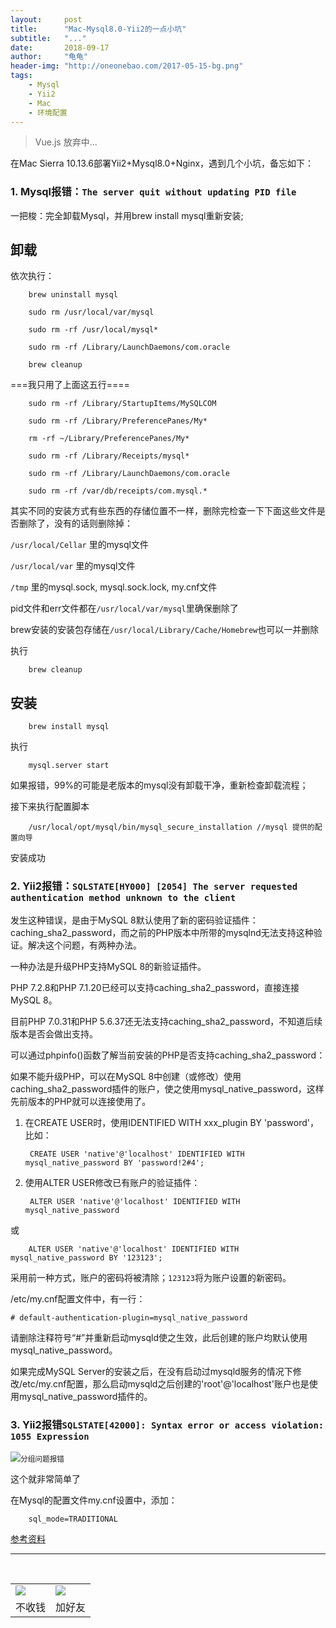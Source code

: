 ```yaml
---
layout:     post
title:      "Mac-Mysql8.0-Yii2的一点小坑"
subtitle:   "..."
date:       2018-09-17
author:     "龟龟"
header-img: "http://oneonebao.com/2017-05-15-bg.png"
tags:
    - Mysql
    - Yii2
    - Mac
    - 环境配置
---
```


>Vue.js 放弃中...

在Mac Sierra 10.13.6部署Yii2+Mysql8.0+Nginx，遇到几个小坑，备忘如下：

### 1. Mysql报错：`The server quit without updating PID file`

一把梭：完全卸载Mysql，并用brew install mysql重新安装;

## 卸载

依次执行：

        brew uninstall mysql 

        sudo rm /usr/local/var/mysql 

        sudo rm -rf /usr/local/mysql* 

        sudo rm -rf /Library/LaunchDaemons/com.oracle 

        brew cleanup 

===我只用了上面这五行==== 

        sudo rm -rf /Library/StartupItems/MySQLCOM 

        sudo rm -rf /Library/PreferencePanes/My* 

        rm -rf ~/Library/PreferencePanes/My* 

        sudo rm -rf /Library/Receipts/mysql* 

        sudo rm -rf /Library/LaunchDaemons/com.oracle 

        sudo rm -rf /var/db/receipts/com.mysql.* 

其实不同的安装方式有些东西的存储位置不一样，删除完检查一下下面这些文件是否删除了，没有的话则删除掉：


`/usr/local/Cellar` 里的mysql文件 

`/usr/local/var` 里的mysql文件 

`/tmp` 里的mysql.sock, mysql.sock.lock, my.cnf文件 

pid文件和err文件都在`/usr/local/var/mysql`里确保删除了 

brew安装的安装包存储在`/usr/local/Library/Cache/Homebrew`也可以一并删除 

执行

        brew cleanup

## 安装

        brew install mysql

执行

        mysql.server start

如果报错，99%的可能是老版本的mysql没有卸载干净，重新检查卸载流程；

接下来执行配置脚本

        /usr/local/opt/mysql/bin/mysql_secure_installation //mysql 提供的配置向导

安装成功


### 2. Yii2报错：`SQLSTATE[HY000] [2054] The server requested authentication method unknown to the client`

发生这种错误，是由于MySQL 8默认使用了新的密码验证插件：caching_sha2_password，而之前的PHP版本中所带的mysqlnd无法支持这种验证。解决这个问题，有两种办法。

一种办法是升级PHP支持MySQL 8的新验证插件。

PHP 7.2.8和PHP 7.1.20已经可以支持caching_sha2_password，直接连接MySQL 8。

目前PHP 7.0.31和PHP 5.6.37还无法支持caching_sha2_password，不知道后续版本是否会做出支持。

可以通过phpinfo()函数了解当前安装的PHP是否支持caching_sha2_password：



如果不能升级PHP，可以在MySQL 8中创建（或修改）使用caching_sha2_password插件的账户，使之使用mysql_native_password，这样先前版本的PHP就可以连接使用了。

1. 在CREATE USER时，使用IDENTIFIED WITH xxx_plugin BY 'password'，比如：

        CREATE USER 'native'@'localhost' IDENTIFIED WITH mysql_native_password BY 'password!2#4';

2. 使用ALTER USER修改已有账户的验证插件：

        ALTER USER 'native'@'localhost' IDENTIFIED WITH mysql_native_password

或

        ALTER USER 'native'@'localhost' IDENTIFIED WITH mysql_native_password BY '123123';

采用前一种方式，账户的密码将被清除；`123123`将为账户设置的新密码。

/etc/my.cnf配置文件中，有一行：

`# default-authentication-plugin=mysql_native_password`

请删除注释符号“#”并重新启动mysqld使之生效，此后创建的账户均默认使用mysql_native_password。

如果完成MySQL Server的安装之后，在没有启动过mysqld服务的情况下修改/etc/my.cnf配置，那么启动mysqld之后创建的'root'@'localhost'账户也是使用mysql_native_password插件的。

### 3. Yii2报错`SQLSTATE[42000]: Syntax error or access violation: 1055 Expression`

![](https://cloud.githubusercontent.com/assets/1667825/15820229/6b9a7286-2be8-11e6-90a7-bf31332dddcf.png)<small class="img-hint">分组问题报错</small>

这个就非常简单了

在Mysql的配置文件my.cnf设置中，添加：

        sql_mode=TRADITIONAL


[参考资料](http://dev.mysql.com/doc/refman/5.7/en/sql-mode.html)


----
<br />
<table border="0">
    <tr border="0">
        <td>
            <img src="http://oneonebao.com/0%20%2837%29.gif">
        </td>
        <td>
            <img src="http://oneonebao.com/1490924677.png">
        </td>
    </tr>
    <tr>
        <td style="text-align:center">
            <span>不收钱</span>
        </td>
        <td style="text-align:center">
            <span>加好友</span>
        </td>
    </tr>
</table>

